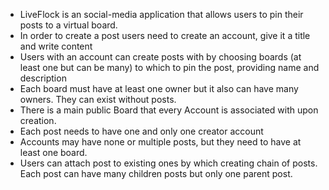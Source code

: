 - LiveFlock is an social-media application that allows users to pin their posts to a virtual board.
- In order to create a post users need to create an account, give it a title and write content
- Users with an account can create posts with by choosing boards (at least one but can be many) to which to pin the post, providing name and description
- Each board must have at least one owner but it also can have many owners. They can exist without posts.
- There is a main public Board that every Account is associated with upon creation.
- Each post needs to have one and only one creator account
- Accounts may have none or multiple posts, but they need to have at least one board.
- Users can attach post to existing ones by which creating chain of posts. Each post can have many children posts but only one parent post.